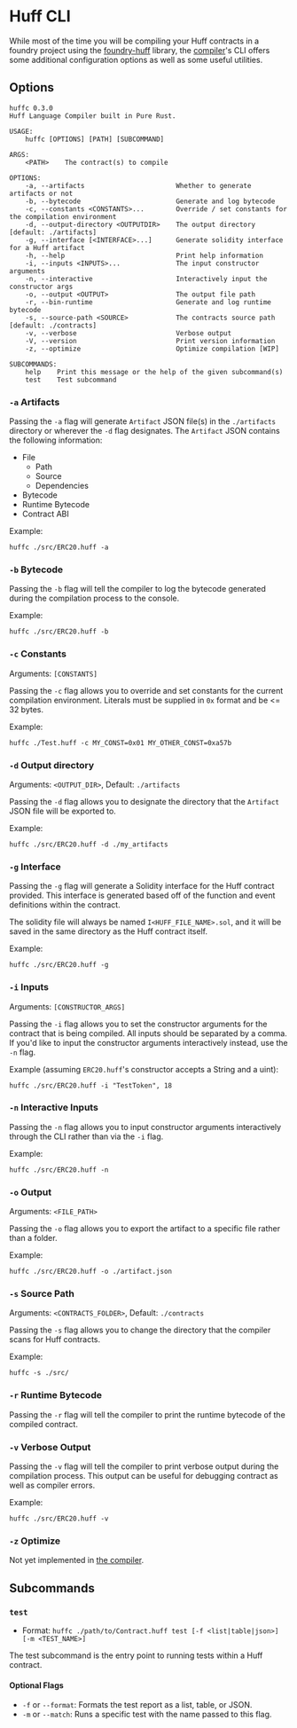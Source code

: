 # Huff CLI

While most of the time you will be compiling your Huff contracts in a foundry
project using the [foundry-huff](https://github.com/huff-language/foundry-huff)
library, the [compiler](https://github.com/huff-language/huff-rs)'s CLI offers some additional configuration options as well as some useful utilities.

## Options

```plaintext
huffc 0.3.0
Huff Language Compiler built in Pure Rust.

USAGE:
    huffc [OPTIONS] [PATH] [SUBCOMMAND]

ARGS:
    <PATH>    The contract(s) to compile

OPTIONS:
    -a, --artifacts                       Whether to generate artifacts or not
    -b, --bytecode                        Generate and log bytecode
    -c, --constants <CONSTANTS>...        Override / set constants for the compilation environment
    -d, --output-directory <OUTPUTDIR>    The output directory [default: ./artifacts]
    -g, --interface [<INTERFACE>...]      Generate solidity interface for a Huff artifact
    -h, --help                            Print help information
    -i, --inputs <INPUTS>...              The input constructor arguments
    -n, --interactive                     Interactively input the constructor args
    -o, --output <OUTPUT>                 The output file path
    -r, --bin-runtime                     Generate and log runtime bytecode
    -s, --source-path <SOURCE>            The contracts source path [default: ./contracts]
    -v, --verbose                         Verbose output
    -V, --version                         Print version information
    -z, --optimize                        Optimize compilation [WIP]

SUBCOMMANDS:
    help    Print this message or the help of the given subcommand(s)
    test    Test subcommand
```

### `-a` Artifacts

Passing the `-a` flag will generate `Artifact` JSON file(s) in the `./artifacts`
directory or wherever the `-d` flag designates. The `Artifact` JSON contains
the following information:
* File
  * Path
  * Source
  * Dependencies
* Bytecode
* Runtime Bytecode
* Contract ABI

Example:
```shell
huffc ./src/ERC20.huff -a
```

### `-b` Bytecode

Passing the `-b` flag will tell the compiler to log the bytecode generated during
the compilation process to the console.

Example:
```shell
huffc ./src/ERC20.huff -b
```

### `-c` Constants

Arguments: `[CONSTANTS]`

Passing the `-c` flag allows you to override and set constants for the current compilation environment. Literals must be supplied in `0x` format and be <= 32 bytes.

Example:
```shell
huffc ./Test.huff -c MY_CONST=0x01 MY_OTHER_CONST=0xa57b
```

### `-d` Output directory

Arguments: `<OUTPUT_DIR>`, Default: `./artifacts`

Passing the `-d` flag allows you to designate the directory that the `Artifact`
JSON file will be exported to.

Example:
```shell
huffc ./src/ERC20.huff -d ./my_artifacts
```

### `-g` Interface

Passing the `-g` flag will generate a Solidity interface for the Huff contract
provided. This interface is generated based off of the function and event
definitions within the contract.

The solidity file will always be named `I<HUFF_FILE_NAME>.sol`, and it will be
saved in the same directory as the Huff contract itself.

Example:
```shell
huffc ./src/ERC20.huff -g
```

### `-i` Inputs

Arguments: `[CONSTRUCTOR_ARGS]`

Passing the `-i` flag allows you to set the constructor arguments for the
contract that is being compiled. All inputs should be separated by a comma.
If you'd like to input the constructor arguments interactively instead,
use the `-n` flag.

Example (assuming `ERC20.huff`'s constructor accepts a String and a uint):
```shell
huffc ./src/ERC20.huff -i "TestToken", 18
```

### `-n` Interactive Inputs

Passing the `-n` flag allows you to input constructor arguments
interactively through the CLI rather than via the `-i` flag.

Example:
```shell
huffc ./src/ERC20.huff -n
```

### `-o` Output

Arguments: `<FILE_PATH>`

Passing the `-o` flag allows you to export the artifact to a specific file
rather than a folder.

Example:
```shell
huffc ./src/ERC20.huff -o ./artifact.json
```

### `-s` Source Path

Arguments: `<CONTRACTS_FOLDER>`, Default: `./contracts`

Passing the `-s` flag allows you to change the directory that the compiler scans
for Huff contracts.

Example:
```shell
huffc -s ./src/
```

### `-r` Runtime Bytecode

Passing the `-r` flag will tell the compiler to print the runtime bytecode
of the compiled contract.

### `-v` Verbose Output

Passing the `-v` flag will tell the compiler to print verbose output during
the compilation process. This output can be useful for debugging contract
as well as compiler errors.

Example:
```shell
huffc ./src/ERC20.huff -v
```

### `-z` Optimize

Not yet implemented in [the compiler](https://github.com/huff-language/huff-rs).

## Subcommands

### `test`

- Format: `huffc ./path/to/Contract.huff test [-f <list|table|json>] [-m <TEST_NAME>]`

The test subcommand is the entry point to running tests within a Huff contract.

#### Optional Flags
* `-f` or `--format`: Formats the test report as a list, table, or JSON.
* `-m` or `--match`: Runs a specific test with the name passed to this flag.

